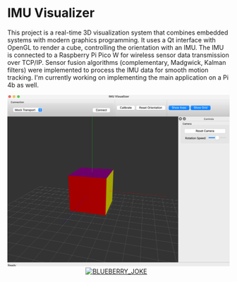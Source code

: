 # IMU Visualizer

This project is a real-time 3D visualization system that combines embedded systems with modern graphics programming. It uses a Qt interface with OpenGL to render a cube, controlling the orientation with an IMU. The IMU is connected to a Raspberry Pi Pico W for wireless sensor data transmission over TCP/IP. Sensor fusion algorithms (complementary, Madgwick, Kalman filters) were implemented to process the IMU data for smooth motion tracking. I'm currently working on implementing the main application on a Pi 4b as well. 

<img src="res/imu_cube.png">

<div style="display: flex; justify-content: center;">
  <a href="https://www.youtube.com/shorts/c-G2TD-YkFc" style="margin-right: 10px;">
    <img src="https://img.youtube.com/vi/c-G2TD-YkFc.jpg" alt="BLUEBERRY_JOKE" width="200">
  </a>
</div>